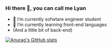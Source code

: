 ### Hi there 👋, you can call me Lyan

- 🔭 I’m currently sofwtare engineer student
- 🌱 I’m currently learning front-end languages
-   (And a little bit of back-end)

[![Anurag's GitHub stats](https://github-readme-stats.vercel.app/api?lyanthelyan=anuraghazra)](https://github.com/anuraghazra/github-readme-stats)






